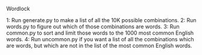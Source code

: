 Wordlock

1: Run generate.py to make a list of all the 10K possible combinations.
2: Run words.py to figure out which of those combinations are words.
3: Run common.py to sort and limit those words to the 1000 most common English words.
4: Run uncommon.py if you want a list of all the combinations which are words, but which are not in the list of the most common English words.
